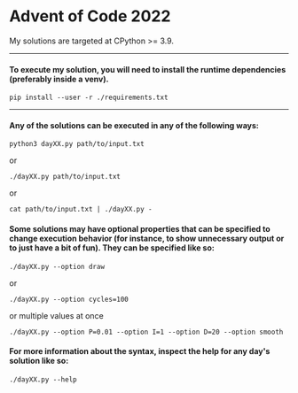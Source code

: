 # Advent of Code 2022

My solutions are targeted at CPython >= 3.9.

------------------

#### To execute my solution, you will need to install the runtime dependencies (preferably inside a venv).

`pip install --user -r ./requirements.txt`

------------------

#### Any of the solutions can be executed in any of the following ways:

`python3 dayXX.py path/to/input.txt`

or

`./dayXX.py path/to/input.txt`

or

`cat path/to/input.txt | ./dayXX.py -`

#### Some solutions may have optional properties that can be specified to change execution behavior (for instance, to show unnecessary output or to just have a bit of fun). They can be specified like so:

`./dayXX.py --option draw`

or

`./dayXX.py --option cycles=100`

or multiple values at once

`./dayXX.py --option P=0.01 --option I=1 --option D=20 --option smooth`

#### For more information about the syntax, inspect the help for any day's solution like so:

`./dayXX.py --help`
